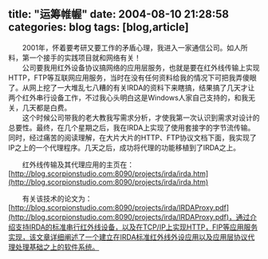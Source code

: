 title: "运筹帷幄"
date: 2004-08-10 21:28:58
categories: blog
tags: [blog,article]
---
　　2001年，怀着要考研又要工作的矛盾心理，我进入一家通信公司。如人所料，第一个接手的实践项目就和网络有关！  
　　公司要我用红外设备协议搞网络的应用层服务，也就是要在红外线传输上实现HTTP，FTP等互联网应用服务，当时在没有任何资料给我的情况下可把我弄傻眼了。从网上挖了一大堆乱七八糟的有关IRDA的资料下来瞎搞，结果搞了几天才让两个红外串行设备工作，不过我心头明白这是Windows人家自己支持的，和我无关，几天都是白费。  
　　这个时候公司带我的老大教我写需求分析，才使我第一次认识到需求对设计的总要性。最终，在几个星期之后，我在IRDA上实现了使用套接字的字节流传输。同时，经过痛苦的阅读理解，在大片大片的HTTP、FTP协议文档下面，我实现了IP之上的一个代理程序。几天之后，成功将代理的功能移植到了IRDA之上。  
  
　　红外线传输及其代理应用的主页在：[http://blog.scorpionstudio.com:8090/projects/irda/irda.htm](http://blog.scorpionstudio.com:8090/projects/irda/irda.htm)  
  
　　有关该技术的论文为：[http://blog.scorpionstudio.com:8090/projects/irda/IRDAProxy.pdf](http://blog.scorpionstudio.com:8090/projects/irda/IRDAProxy.pdf)，通过介绍支持IRDA的标准串行红外线设备，以及在TCP/IP上实现HTTP，FIP等应用服务实现，该文章详细阐述了一个建立在IRDA标准红外线外设应用以及应用层协议代理处理基础之上的软件系统。